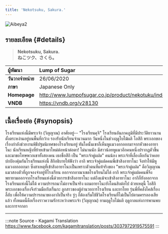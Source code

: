 ```yaml
---
title: 'Nekotsuku, Sakura.'
---
```


![Aibeya2](/img/visualnovel/preview/aibeya2.jpeg)

## รายละเอียด {#details}

> **Nekotsuku, Sakura.**  
> **ねこツク、さくら。**

| ผู้พัฒนา | Lump of Sugar |
| :---- | :---- |
| **วันวางจำหน่าย** | 26/06/2020 |
| **ภาษา** | Japanese Only |
| **Homepage** | http://www.lumpofsugar.co.jp/product/nekotuku/index.html |
| **VNDB** | https://vndb.org/v28130 |

## เนื้อเรื่องย่อ {#synopsis}

โรงเรียนแห่งนี้มีพระเจ้า (วิญญาณ) อาศัยอยู่--
"โรงเรียนคุจิ" โรงเรียนอันภาคภูมิที่มีประวัติยาวนาน ตั้งตระหง่านอยู่บนพื้นที่กว้าง รองรับนักเรียนจำนวนมาก
วันหนึ่งในช่วงฤดูใบไม้ผลิ โอสึกิ พระเอกของเรื่องกำลังช่วยงานพิธีปฐมนิเทศของโรงเรียนอยู่ ทันใดนั้นเขาก็เห็นหูแมวงอกออกมาจากหัวของอายาโนะ นักเรียนหญิงที่ย้ายเข้ามาใหม่ต่อหน้าต่อตา!
ไม่นานนัก มีสาวน้อยหูแมวอีกคนหนึ่งปรากฏตัวขึ้นและมาขอโทษพวกเขาทั้งสองคน เธอชื่อสึกิ เป็น "พระเจ้าคู่แฝด" คนน้อง พระเจ้าที่เลื่องลือกันว่าคอยปกป้องคุ้มกันโรงเรียนแห่งนี้
สึกิอธิบายให้ฟังว่า อากิ พระเจ้าคู่แฝดคนพี่เข้าสิงอายาโนะ จึงทำให้มีหูแมวงอกออกมา ซึ่งสาเหตุที่เข้าสิงอายาโนะเป็นเพราะตัวตนที่แท้จริงของ "พระเจ้าคู่แฝด" คือวิญญาณแมวสองตัวที่ถูกจองจำอยู่ที่โรงเรียน ออกจากอาณาเขตโรงเรียนไม่ได้
อากิ พระเจ้าคู่แฝดคนพี่จึงพยายามออกจากโรงเรียนแห่งนี้ด้วยการเข้าสิงอายาโนะ แต่ถึงแม้จะเข้าสิงอายาโนะ อากิก็ยังออกจากโรงเรียนแห่งนี้ไม่ได้ ความปรารถนาไม่อาจเป็นจริง แถมอายาโนะยังโดนสิงต่อไป
ด้วยเหตุนี้ โอสึกิ พระเอกของเรื่องจึงร่วมมือกับเร็นกะ ลูกสาวของผู้อำนวยการโรงเรียน และยาโยย รุ่นพี่ที่คลั่งไคล้เรื่องลี้ลับ เพื่อให้ความปรารถนาของอากิเป็นจริง
จู่ๆ ก็ต้องเริ่มใช้ชีวิตโรงเรียนที่ไม่เป็นไปตามครรลองเสียแล้ว
ทั้งหมดนี้คือเรื่องราวความรักระหว่างพระเจ้า (วิญญาณ) ยามฤดูใบไม้ผลิ ฤดูกาลแห่งการพานพบและการจากลา

---
:::note Source - Kagami Translation
https://www.facebook.com/kagamitranslation/posts/3037972919575591
:::